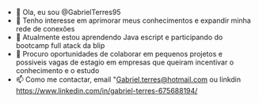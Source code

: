 - 👋 Ola, eu sou @GabrielTerres95
- 👀 Tenho interesse em aprimorar meus conhecimentos e expandir minha rede de conexões
- 🌱 Atualmente estou aprendendo Java escript e participando do bootcamp full atack da blip
- 💞️ Procuro oportunidades de colaborar em pequenos projetos e possiveis vagas de estagio em empresas que queiram incentivar o conhecimento e o estudo 
- 📫 Como me contactar, email "Gabriel.terres@hotmail.com ou linkdin https://www.linkedin.com/in/gabriel-terres-675688194/

<!---
GabrielTerres95/GabrielTerres95 is a ✨ special ✨ repository because its `README.md` (this file) appears on your GitHub profile.
You can click the Preview link to take a look at your changes.
--->
